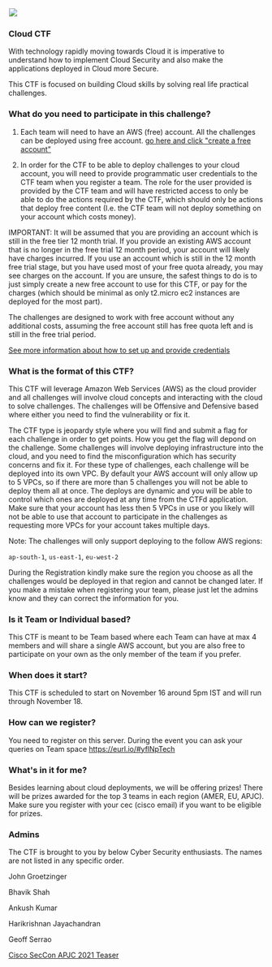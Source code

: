 <img class="w-100 mx-auto d-block" style="max-width: 3000px;padding: 1px;padding-top: 14vh;" src="/files/802bb5d197374d0edc8eb0a187356031/seccon_logo.jpg">
<h3>Cloud CTF</h3>

With technology rapidly moving towards Cloud it is imperative to understand how to implement Cloud Security and also make the applications deployed in Cloud more Secure.

This CTF is focused on building Cloud skills by solving real life practical challenges.


<h3>What do you need to participate in this challenge?</h3>

1) Each team will need to have an AWS (free) account. All the challenges can be deployed using free account. [go here and click "create a free account"](https://aws.amazon.com/free/?trk=ps_a134p000003yBfsAAE&trkCampaign=acq_paid_search_brand&sc_channel=ps&sc_campaign=acquisition_US&sc_publisher=google&sc_category=core&sc_country=US&sc_geo=NAMER&sc_outcome=acq&sc_detail=%2Bcreate%20%2Baws%20%2Baccount&sc_content=Account_bmm&sc_segment=438195700997&sc_medium=ACQ-P|PS-GO|Brand|Desktop|SU|AWS|Core|US|EN|Text&s_kwcid=AL!4422!3!438195700997!b!!g!!%2Bcreate%20%2Baws%20%2Baccount&ef_id=CjwKCAjw7--KBhAMEiwAxfpkWJwRVjpuXNfVhQxI0idhvMVSlDyY9DXOMGi8kXLUHDo_VEc27lKHrBoCoYsQAvD_BwE:G:s&s_kwcid=AL!4422!3!438195700997!b!!g!!%2Bcreate%20%2Baws%20%2Baccount&all-free-tier.sort-by=item.additionalFields.SortRank&all-free-tier.sort-order=asc&awsf.Free%20Tier%20Types=*all&awsf.Free%20Tier%20Categories=*all)

2) In order for the CTF to be able to deploy challenges to your cloud account, you will need to provide programmatic user credentials to the CTF team when you register a team. The role for the user provided is provided by the CTF team and will have restricted access to only be able to do the actions required by the CTF, which should only be actions that deploy free content (I.e. the CTF team will not deploy something on your account which costs money).

IMPORTANT: It will be assumed that you are providing an account which is still in the free tier 12 month trial. If you provide an existing AWS account that is no longer in the free trial 12 month period, your account will likely have charges incurred. If you use an account which is still in the 12 month free trial stage, but you have used most of your free quota already, you may see charges on the account. If you are unsure, the safest things to do is to just simply create a new free account to use for this CTF, or pay for the charges (which should be minimal as only t2.micro ec2 instances are deployed for the most part).

The challenges are designed to work with free account without any additional costs, assuming the free account still has free quota left and is still in the free trial period.

[See more information about how to set up and provide credentials](https://cloudctfseccon2021.cisco.com/byoa_info)


<h3>What is the format of this CTF? </h3>

This CTF will leverage Amazon Web Services (AWS) as the cloud provider and all challenges will involve cloud concepts and interacting with the cloud to solve challenges. The challenges will be Offensive and Defensive based where either you need to find the vulnerability or fix it.

The CTF type is jeopardy style where you will find and submit a flag for each challenge in order to get points. How you get the flag will depond on the challenge.
Some challenges will involve deploying infrastructure into the cloud, and you need to find the misconfiguration which has security concerns and fix it. For these type of challenges, each challenge will be deployed into its own VPC. By default your AWS account will only allow up to 5 VPCs, so if there are more than 5 challenges you will not be able to deploy them all at once. The deploys are dynamic and you will be able to control which ones are deployed at any time from the CTFd application. Make sure that your account has less then 5 VPCs in use or you likely will not be able to use that account to participate in the challenges as requesting more VPCs for your account takes multiple days.

Note: The challenges will only support deploying to the follow AWS regions:

`ap-south-1`, `us-east-1`, `eu-west-2`

During the Registration kindly make sure the region you choose as all the challenges would be deployed in that region and cannot be changed later. If you make a mistake when registering your team, please just let the admins know and they can correct the information for you.

<h3>Is it Team or Individual based? </h3>

This CTF is meant to be Team based where each Team can have at max 4 members and will share a single AWS account, but you are also free to participate on your own as the only member of the team if you prefer.

<h3>When does it start?</h3>
This CTF is scheduled to start on November 16 around 5pm IST and will run through November 18.

<h3>How can we register? </h3>

You need to register on this server. During the event you can ask your queries on Team space https://eurl.io/#yflNpTech

<h3>What's in it for me?</h3>
Besides learning about cloud deployments, we will be offering prizes!  
There will be prizes awarded for the top 3 teams in each region (AMER, EU, APJC).  
Make sure you register with your cec (cisco email) if you want to be eligible for prizes.

<h3>Admins</h3>
<p class="p1">The CTF is brought to you by below Cyber Security enthusiasts. The names are not listed in any specific order.</p>
<p class="p1">John Groetzinger</p>
<p class="p1">Bhavik Shah</p>
<p class="p1">Ankush Kumar</p>
<p class="p1">Harikrishnan Jayachandran</p>
<p class="p1">Geoff Serrao</p>

[Cisco SecCon APJC 2021 Teaser](https://cisco.app.box.com/s/icgzup9clc9x78bi2459mmov5tlxzxbb)